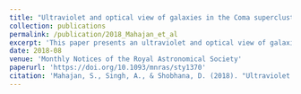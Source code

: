 ```yaml
---
title: "Ultraviolet and optical view of galaxies in the Coma supercluster"
collection: publications
permalink: /publication/2018_Mahajan_et_al
excerpt: 'This paper presents an ultraviolet and optical view of galaxies in the Coma supercluster.'
date: 2018-08
venue: 'Monthly Notices of the Royal Astronomical Society'
paperurl: 'https://doi.org/10.1093/mnras/sty1370'
citation: 'Mahajan, S., Singh, A., & Shobhana, D. (2018). "Ultraviolet and optical view of galaxies in the Coma supercluster." <i>Monthly Notices of the Royal Astronomical Society</i>, 478(4), 4336-4347. [DOI](https://doi.org/10.1093/mnras/sty1370)'
---
```

